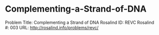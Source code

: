 # Complementing-a-Strand-of-DNA

Problem Title: Complementing a Strand of DNA
Rosalind ID: REVC
Rosalind #: 003
URL: http://rosalind.info/problems/revc/
